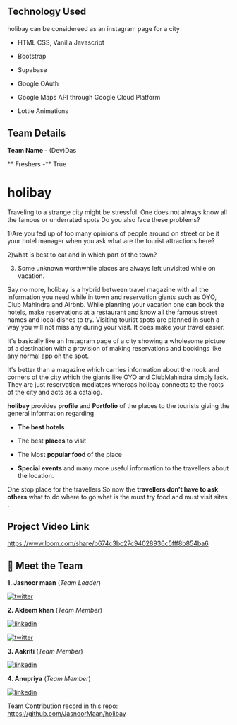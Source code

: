 ## Technology Used
holibay can be considereed as an instagram page for a city 

* HTML CSS, Vanilla Javascript
* Bootstrap

* Supabase

* Google OAuth

* Google Maps API through Google Cloud Platform

* Lottie Animations
##  Team Details 
 **Team Name -** (Dev)Das

 ** Freshers -** True  
# holibay
Traveling to a strange city might be stressful. One does not always know all the famous or underrated spots Do you also face these problems?

1)Are you fed up of too many opinions of people around on street or be it your hotel manager when you ask what are the
tourist attractions here?

2)what is best to eat and in which part of the town?

3) Some unknown worthwhile places are always left unvisited while on vacation.


Say no more, holibay is a hybrid between travel magazine with all the information you need while in town and reservation giants such as OYO, Club Mahindra and Airbnb. While planning your vacation one can book the hotels, make reservations at a restaurant and know all the famous street names and local dishes to try. Visiting tourist spots are planned in such a way you will not miss any during your visit. It does make your travel easier.

It's basically like an Instagram page of a city showing a wholesome picture of a destination with a provision of making reservations and bookings like any normal app on the spot.

It's better than a magazine which carries information about the nook and corners of the city which the giants like OYO and ClubMahindra simply lack. They are just reservation mediators whereas holibay connects to the roots of the city and acts as a catalog.

__holibay__ provides  __profile__ and __Portfolio__ of the places to the tourists giving the general information regarding


* __The best hotels__ 

* The best __places__ to visit 

* The Most __popular food__ of the place 

* __Special events__  and many more useful information
   to the travellers about the location.

 One stop place for the travellers
So now the __travellers don’t have to ask others__ what to do where to go what is the must try food and must visit sites __.__ 



## Project Video Link ##
https://www.loom.com/share/b674c3bc27c94028936c5fff8b854ba6


## 🔗 Meet the Team
 **1. Jasnoor maan** (_Team Leader_)



[![twitter](https://img.shields.io/badge/twitter-1DA1F2?style=for-the-badge&logo=twitter&logoColor=white)](https://twitter.com/mxxnJasnoor)


**2. Akleem khan** (_Team Member_)

[![linkedin](https://img.shields.io/badge/linkedin-0A66C2?style=for-the-badge&logo=linkedin&logoColor=white)](https://www.linkedin.com/in/akleem-khan-3a5a51223)

[![twitter](https://img.shields.io/badge/twitter-1DA1F2?style=for-the-badge&logo=twitter&logoColor=white)](https://twitter.com/Akleemk786?t=0Rd9M8oJDdpngjLqR4Jngw&s=08)

**3. Aakriti** (_Team Member_)

[![linkedin](https://img.shields.io/badge/linkedin-0A66C2?style=for-the-badge&logo=linkedin&logoColor=white)](https://www.linkedin.com/in/aakriti-kumra-174241228/)



**4. Anupriya** (_Team Member_)

[![linkedin](https://img.shields.io/badge/linkedin-0A66C2?style=for-the-badge&logo=linkedin&logoColor=white)](https://www.linkedin.com/in/anupriya-715429232)


Team Contribution record in this repo:
 https://github.com/JasnoorMaan/holibay
 
